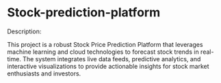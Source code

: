 # Stock-prediction-platform
Description:

This project is a robust Stock Price Prediction Platform that leverages machine learning and cloud technologies to forecast stock trends in real-time. The system integrates live data feeds, predictive analytics, and interactive visualizations to provide actionable insights for stock market enthusiasts and investors.
